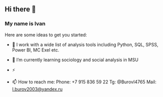 ## Hi there 👋


### My name is Ivan 

Here are some ideas to get you started:

- 🔭 I work with a wide list of analysis tools including Python, SQL, SPSS, Power BI, MC Exel etc. 
- 🌱 I’m currently learning sociology and social analysis in MSU 
- ⚡



- 📫 How to reach me: Phone: +7 915 836 59 22
                       Tg: @BurovI4765
                       Mail: I.burov2003@yandex.ru


